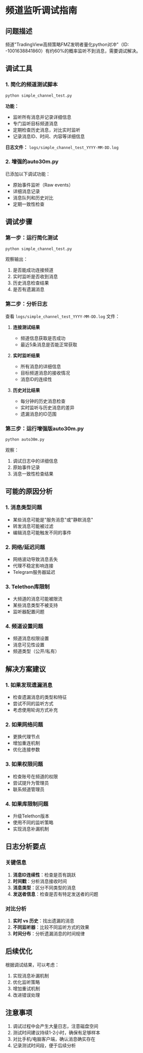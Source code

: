# 频道监听调试指南

## 问题描述
频道"TradingView高频策略FMZ发明者量化python对冲"（ID: -1001638841860）有约60%的概率监听不到消息，需要调试解决。

## 调试工具

### 1. 简化的频道测试脚本
```bash
python simple_channel_test.py
```

**功能：**
- 监听所有消息并记录详细信息
- 专门监听目标频道消息
- 定期检查历史消息，对比实时监听
- 记录消息ID、时间、内容等详细信息

**日志文件：** `logs/simple_channel_test_YYYY-MM-DD.log`

### 2. 增强的auto30m.py
已添加以下调试功能：
- 原始事件监听（Raw events）
- 详细消息记录
- 消息队列和历史对比
- 定期一致性检查

## 调试步骤

### 第一步：运行简化测试
```bash
python simple_channel_test.py
```

观察输出：
1. 是否能成功连接频道
2. 实时监听是否收到消息
3. 历史消息检查结果
4. 是否有遗漏消息

### 第二步：分析日志
查看 `logs/simple_channel_test_YYYY-MM-DD.log` 文件：

1. **连接测试结果**
   - 频道信息获取是否成功
   - 最近5条消息是否能正常获取

2. **实时监听结果**
   - 所有消息的详细信息
   - 目标频道消息的接收情况
   - 消息ID的连续性

3. **历史对比结果**
   - 每分钟的历史消息检查
   - 实时监听与历史消息的差异
   - 遗漏消息的ID范围

### 第三步：运行增强版auto30m.py
```bash
python auto30m.py
```

观察：
1. 调试日志中的详细信息
2. 原始事件记录
3. 消息一致性检查结果

## 可能的原因分析

### 1. 消息类型问题
- 某些消息可能是"服务消息"或"静默消息"
- 转发消息可能被过滤
- 编辑消息可能触发不同的事件

### 2. 网络/延迟问题
- 网络波动导致消息丢失
- 代理不稳定影响连接
- Telegram服务器延迟

### 3. Telethon库限制
- 大频道的消息可能被限流
- 某些消息类型不被支持
- 监听器配置问题

### 4. 频道设置问题
- 频道消息权限设置
- 消息可见性设置
- 频道类型（公开/私有）

## 解决方案建议

### 1. 如果发现遗漏消息
- 检查遗漏消息的类型和特征
- 尝试不同的监听方式
- 考虑使用轮询方式补充

### 2. 如果网络问题
- 更换代理节点
- 增加重连机制
- 优化连接参数

### 3. 如果权限问题
- 检查账号在频道的权限
- 尝试提升为管理员
- 联系频道管理员

### 4. 如果库限制问题
- 升级Telethon版本
- 使用不同的监听策略
- 实现消息补漏机制

## 日志分析要点

### 关键信息
1. **消息ID连续性**：检查是否有跳跃
2. **时间戳**：分析消息接收时间
3. **消息类型**：区分不同类型的消息
4. **发送者信息**：检查是否有特定发送者的问题

### 对比分析
1. **实时 vs 历史**：找出遗漏的消息
2. **不同监听器**：比较不同监听方式的效果
3. **时间分布**：分析遗漏消息的时间规律

## 后续优化

根据调试结果，可以考虑：
1. 实现消息补漏机制
2. 优化监听策略
3. 增加重试机制
4. 改进错误处理

## 注意事项

1. 调试过程中会产生大量日志，注意磁盘空间
2. 测试时间建议持续1-2小时，确保有足够样本
3. 对比手机/电脑客户端，确认消息确实存在
4. 记录测试时间段，便于后续分析 